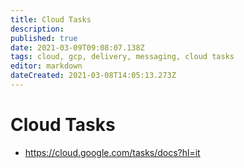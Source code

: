 ```yaml
---
title: Cloud Tasks
description: 
published: true
date: 2021-03-09T09:08:07.138Z
tags: cloud, gcp, delivery, messaging, cloud tasks
editor: markdown
dateCreated: 2021-03-08T14:05:13.273Z
---
```


# Cloud Tasks
- https://cloud.google.com/tasks/docs?hl=it